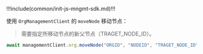!!!include(common/init-js-mngmt-sdk.md)!!!

使用 `OrgManagementClient` 的 `moveNode` 移动节点：

> 需要指定所移动节点的新父节点（TRAGET_NODE_ID）。

```javascript
await managementClient.org.moveNode("ORGID", "NODEID", "TRAGET_NODE_ID")
```
